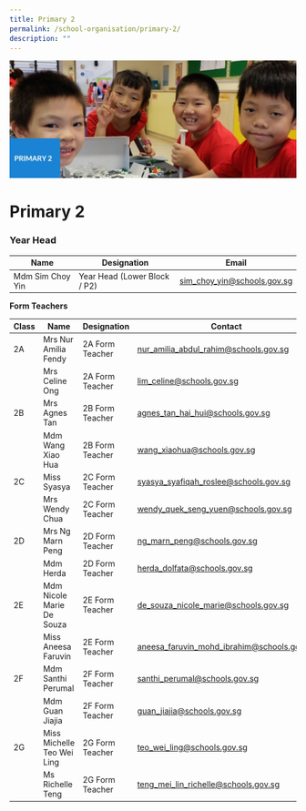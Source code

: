 ```yaml
---
title: Primary 2
permalink: /school-organisation/primary-2/
description: ""
---
```

![](/images/Primary%202.jpg)

# **Primary 2**

### Year Head

|Name|	Designation|	Email|
|----|----|----|
|Mdm Sim Choy Yin|	Year Head (Lower Block / P2)	|sim_choy_yin@schools.gov.sg|

**Form Teachers**

| Class | Name | Designation | Contact | 
| -------- | -------- | -------- |-------- |
|2A	|Mrs Nur Amilia Fendy|	2A Form Teacher|	nur_amilia_abdul_rahim@schools.gov.sg|
||Mrs Celine Ong	|2A Form Teacher|	lim_celine@schools.gov.sg||
|2B	|Mrs Agnes Tan	|2B Form Teacher|	agnes_tan_hai_hui@schools.gov.sg|
||Mdm Wang Xiao Hua	|2B Form Teacher|	wang_xiaohua@schools.gov.sg|
|2C	|Miss Syasya	|2C Form Teacher|	syasya_syafiqah_roslee@schools.gov.sg|
||Mrs Wendy Chua|	2C Form Teacher	|wendy_quek_seng_yuen@schools.gov.sg|
|2D|	Mrs Ng Marn Peng	|2D Form Teacher|	ng_marn_peng@schools.gov.sg|
||Mdm Herda|	2D Form Teacher|herda_dolfata@schools.gov.sg|
|2E	|Mdm Nicole Marie De Souza	|2E Form Teacher|	de_souza_nicole_marie@schools.gov.sg|
||Miss Aneesa Faruvin|	2E Form Teacher	|aneesa_faruvin_mohd_ibrahim@schools.gov.sg|
|2F	|Mdm Santhi Perumal |	2F Form Teacher	|santhi_perumal@schools.gov.sg|
||Mdm Guan Jiajia	|2F Form Teacher|	guan_jiajia@schools.gov.sg|
|2G	|Miss Michelle Teo Wei Ling	|2G Form Teacher|	teo_wei_ling@schools.gov.sg|
||Ms Richelle Teng|	2G Form Teacher	|teng_mei_lin_richelle@schools.gov.sg|